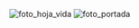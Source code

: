 ![foto_hoja_vida](https://github.com/arianacatani2009/app_inventor/assets/134402331/db39cbdd-6094-4b80-861b-d3bd445804ed)
![foto_portada](https://github.com/arianacatani2009/app_inventor/assets/134402331/f7a75e1f-95a5-4d51-95e6-5c85fc334821)

